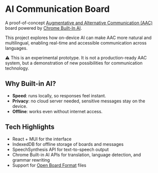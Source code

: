 # AI Communication Board

A proof-of-concept [Augmentative and Alternative Communication (AAC)](https://en.wikipedia.org/wiki/Augmentative_and_alternative_communication) board powered by [Chrome Built-In AI](https://developer.chrome.com/docs/ai/built-in).

This project explores how on-device AI can make AAC more natural and multilingual, enabling real-time and accessible communication across languages.

⚠️ This is an experimental prototype. It is not a production-ready AAC system, but a demonstration of new possibilities for communication technology.

## Why Built-in AI?

- **Speed**: runs locally, so responses feel instant.
- **Privacy**: no cloud server needed, sensitive messages stay on the device.
- **Offline**: works even without internet access.

## Tech Highlights

- React + MUI for the interface
- IndexedDB for offline storage of boards and messages
- SpeechSynthesis API for text-to-speech output
- Chrome Built-in AI APIs for translation, language detection, and grammar rewriting
- Support for [Open Board Format](https://www.openboardformat.org/examples) files
